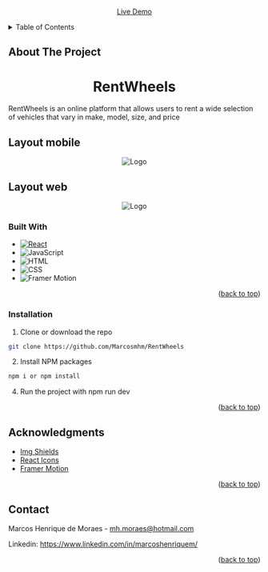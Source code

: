 <a name="readme-top"></a>


<p align="center">
  <a href="https://rent-wheels-mh.netlify.app">Live Demo</a>
</p>


<!-- TABLE OF CONTENTS -->
<details>
  <summary>Table of Contents</summary>
  <ol>
    <li>
      <ul>
        <a href="#about-the-project">About The Project</a>
        <li><a href="#built-with">Built With</a></li>
      </ul>
    </li>
    <li><a href="#contact">Contact</a></li>
    <li><a href="#acknowledgments">Acknowledgments</a></li>
  </ol>
</details>




## About The Project
<h1 align="center">RentWheels</h1>
RentWheels is an online platform that allows users to rent a wide selection of vehicles that vary in make, model, size, and price

## Layout mobile
<div align="center">
  <img src="./src/assets/readme/mobile.gif" alt="Logo">
</div>


## Layout web
<div align="center">
  <img src="./src/assets/readme/desktop.gif" alt="Logo">
</div>




### Built With

* [![React][React.js]][React-url]
* ![JavaScript][javascript]
* ![HTML][html]
* ![CSS][css]
* ![Framer Motion][framer]


<p align="right">(<a href="#readme-top">back to top</a>)</p>



### Installation

1. Clone or download the repo
  ```sh
  git clone https://github.com/Marcosmhm/RentWheels
  ```
2. Install NPM packages
  ```sh
  npm i or npm install
  ```
4. Run the project with npm run dev

<p align="right">(<a href="#readme-top">back to top</a>)</p>

<!-- ACKNOWLEDGMENTS -->
## Acknowledgments

* [Img Shields](https://shields.io)
* [React Icons](https://react-icons.github.io/react-icons/search)
* [Framer Motion](https://www.framer.com/motion/)
<p align="right">(<a href="#readme-top">back to top</a>)</p>





<!-- CONTACT -->
## Contact

Marcos Henrique de Moraes - mh.moraes@hotmail.com

Linkedin: https://www.linkedin.com/in/marcoshenriquem/


<p align="right">(<a href="#readme-top">back to top</a>)</p>




<!-- MARKDOWN LINKS & IMAGES -->
<!-- https://www.markdownguide.org/basic-syntax/#reference-style-links -->
[React.js]: https://img.shields.io/badge/React-20232A?style=for-the-badge&logo=react&logoColor=61DAFB
[React-url]: https://reactjs.org/
[javascript]: https://img.shields.io/badge/JavaScript-F7DF1E?style=for-the-badge&logo=javascript&logoColor=black
[css]: https://img.shields.io/badge/CSS3-1572B6?style=for-the-badge&logo=css3&logoColor=white
[html]: https://img.shields.io/badge/HTML5-E34F26?style=for-the-badge&logo=html5&logoColor=white
[framer]: https://cdn.worldvectorlogo.com/logos/framer-motion.svg
